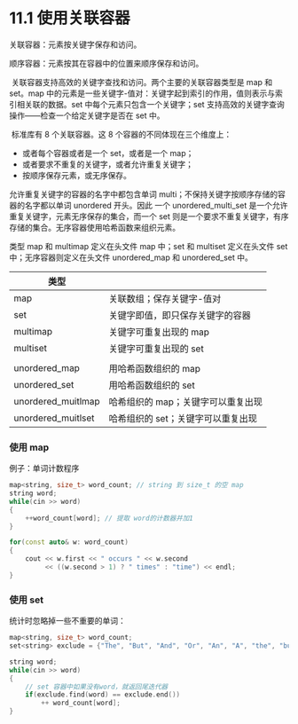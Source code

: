 # 11.1 使用关联容器

关联容器：元素按关键字保存和访问。

顺序容器：元素按其在容器中的位置来顺序保存和访问。

​	关联容器支持高效的关键字查找和访问。两个主要的关联容器类型是 map 和 set。map 中的元素是一些关键字-值对：关键字起到索引的作用，值则表示与索引相关联的数据。set 中每个元素只包含一个关键字；set 支持高效的关键字查询操作——检查一个给定关键字是否在 set 中。

​	标准库有 8 个关联容器。这 8 个容器的不同体现在三个维度上：

* 或者每个容器或者是一个 set，或者是一个 map；
* 或者要求不重复的关键字，或者允许重复关键字；
* 按顺序保存元素，或无序保存。

允许重复关键字的容器的名字中都包含单词 multi；不保持关键字按顺序存储的容器的名字都以单词 unordered 开头。因此 一个 unordered_multi_set 是一个允许重复关键字，元素无序保存的集合，而一个 set 则是一个要求不重复关键字，有序存储的集合。无序容器使用哈希函数来组织元素。

类型 map 和 multimap 定义在头文件 map 中；set 和 multiset 定义在头文件 set 中；无序容器则定义在头文件 unordered_map 和 unordered_set 中。

| 类型               |                                    |
| ------------------ | ---------------------------------- |
| map                | 关联数组；保存关键字-值对          |
| set                | 关键字即值，即只保存关键字的容器   |
| multimap           | 关键字可重复出现的 map             |
| multiset           | 关键字可重复出现的 set             |
|                    |                                    |
| unordered_map      | 用哈希函数组织的 map               |
| unordered_set      | 用哈希函数组织的 set               |
| unordered_muitlmap | 哈希组织的 map；关键字可以重复出现 |
| unordered_muitlset | 哈希组织的 set；关键字可以重复出现 |

### 使用 map

例子：单词计数程序

```c++
map<string, size_t> word_count;	// string 到 size_t 的空 map
string word;
while(cin >> word)
{
    ++word_count[word];	// 提取 word的计数器并加1
}

for(const auto& w: word_count)
{
    cout << w.first << " occurs " << w.second 
         << ((w.second > 1) ? " times" : "time") << endl;
}
```

### 使用 set

统计时忽略掉一些不重要的单词：

```c++
map<string, size_t> word_count;
set<string> exclude = {"The", "But", "And", "Or", "An", "A", "the", "but", "and", "an", "a"};

string word;
while(cin >> word)
{
    // set 容器中如果没有word，就返回尾迭代器
    if(exclude.find(word) == exclude.end())
        ++ word_count[word];
}
```

